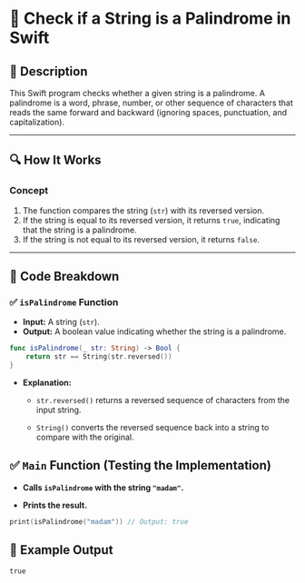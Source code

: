 # 📌 Check if a String is a Palindrome in Swift

## 🚀 Description
This Swift program checks whether a given string is a palindrome. A palindrome is a word, phrase, number, or other sequence of characters that reads the same forward and backward (ignoring spaces, punctuation, and capitalization).

---

## 🔍 How It Works

### **Concept**
1. The function compares the string (`str`) with its reversed version.
2. If the string is equal to its reversed version, it returns `true`, indicating that the string is a palindrome.
3. If the string is not equal to its reversed version, it returns `false`.

---

## 📂 Code Breakdown

### ✅ **`isPalindrome` Function**
- **Input:** A string (`str`).
- **Output:** A boolean value indicating whether the string is a palindrome.

```swift
func isPalindrome(_ str: String) -> Bool {
    return str == String(str.reversed())
}
```

- **Explanation:**

   - `str.reversed()` returns a reversed sequence of characters from the input string.

   - `String()` converts the reversed sequence back into a string to compare with the original.

## ✅ **`Main` Function (Testing the Implementation)**
- **Calls `isPalindrome` with the string `"madam"`.**

- **Prints the result.**

```swift
print(isPalindrome("madam")) // Output: true
```
## 🎯 Example Output
```
true
```
